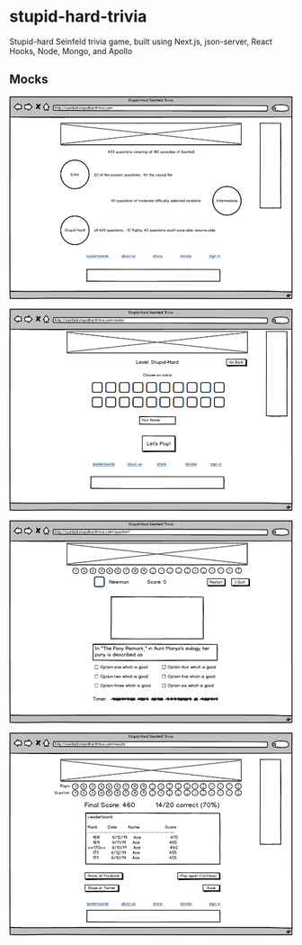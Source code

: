 # stupid-hard-trivia
Stupid-hard Seinfeld trivia game, built using Next.js, json-server, React Hooks, Node, Mongo, and Apollo

## Mocks

![Landing View](/design/LandingPage.png?raw=true "Landing View")

![Choose Avatar View](/design/AvatarName.png?raw=true "Choose Avatar View")

![Question View](/design/QuestionPage.png?raw=true "Question View")

![Results View](/design/ResultsPage.png?raw=true "Results View")
